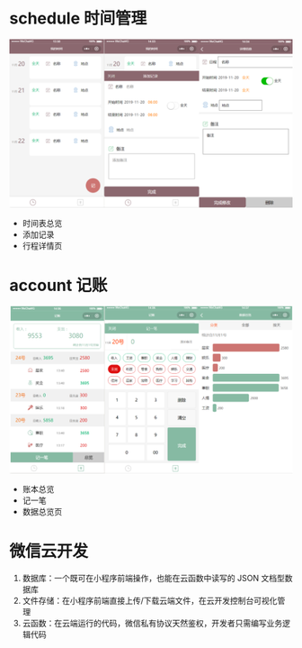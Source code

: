 # schedule 时间管理
<img src="miniprogram/assets/readme/schedule.png">



- 时间表总览
- 添加记录
- 行程详情页

# account 记账

<img src="miniprogram/assets/readme/account.png"  >

- 账本总览
- 记一笔
- 数据总览页

# 微信云开发
1. 数据库：一个既可在小程序前端操作，也能在云函数中读写的 JSON 文档型数据库
2. 文件存储：在小程序前端直接上传/下载云端文件，在云开发控制台可视化管理
3. 云函数：在云端运行的代码，微信私有协议天然鉴权，开发者只需编写业务逻辑代码